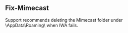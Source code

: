 ## Fix-Mimecast
Support recommends deleting the Mimecast folder under \AppData\Roaming\ when IWA fails.
